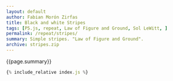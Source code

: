 ```yaml
---  
layout: default
author: Fabian Morón Zirfas
title: Black and white Stripes
tags: [P5.js, repeat, Law of Figure and Ground, Sol LeWitt, ]
permalink: /repeat/stripes/
summary: Simple stripes. "Law of Figure and Ground".
archive: stripes.zip
---  
```


<!-- more -->
<div class="hero">{{page.summary}}</div>


<div id="sketch"></div>

```js
{% include_relative index.js %}
```

<script type="text/javascript" src="{{site.baseurl}}/assets/js/p5.min.js"></script>
<script type="text/javascript" src="{{site.baseurl}}/{{ page.path | replace:'.md','.js' }}"></script>